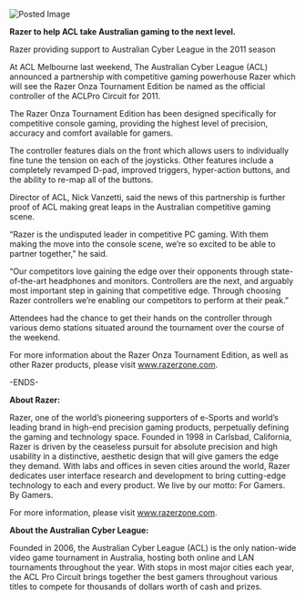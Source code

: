 ![Posted Image](http://www.aclpro.com.au/images/articleimages/razerarticle.png)


**Razer to help ACL take Australian gaming to the next level.**


Razer providing support to Australian Cyber League in the 2011 season




At ACL Melbourne last weekend, The Australian Cyber League (ACL) announced a partnership with competitive gaming powerhouse Razer which will see the Razer Onza Tournament Edition be named as the official controller of the ACLPro Circuit for 2011.





The Razer Onza Tournament Edition has been designed specifically for competitive console gaming, providing the highest level of precision, accuracy and comfort available for gamers.





The controller features dials on the front which allows users to individually fine tune the tension on each of the joysticks. Other features include a completely revamped D-pad, improved triggers, hyper-action buttons, and the ability to re-map all of the buttons.





Director of ACL, Nick Vanzetti, said the news of this partnership is further proof of ACL making great leaps in the Australian competitive gaming scene.





“Razer is the undisputed leader in competitive PC gaming. With them making the move into the console scene, we’re so excited to be able to partner together,” he said.





“Our competitors love gaining the edge over their opponents through state-of-the-art headphones and monitors. Controllers are the next, and arguably most important step in gaining that competitive edge. Through choosing Razer controllers we’re enabling our competitors to perform at their peak.”





Attendees had the chance to get their hands on the controller through various demo stations situated around the tournament over the course of the weekend.





For more information about the Razer Onza Tournament Edition, as well as other Razer products, please visit www.razerzone.com.






-ENDS-











**About Razer:**


Razer, one of the world’s pioneering supporters of e-Sports  and world’s leading brand in high-end precision gaming products, perpetually defining the gaming and technology space.  Founded in 1998 in Carlsbad, California, Razer is driven by the ceaseless pursuit for absolute precision and high usability in a distinctive, aesthetic design that will give gamers the edge they demand.  With labs and offices in seven cities around the world, Razer dedicates user interface research and development to bring cutting-edge technology to each and every product.  We live by our motto: For Gamers. By Gamers.


For more information, please visit www.razerzone.com.






**About the Australian Cyber League:**


Founded in 2006, the Australian Cyber League (ACL) is the only nation-wide video game tournament in Australia, hosting both online and LAN tournaments throughout the year. With stops in most major cities each year, the ACL Pro Circuit brings together the best gamers throughout various titles to compete for thousands of dollars worth of cash and prizes.